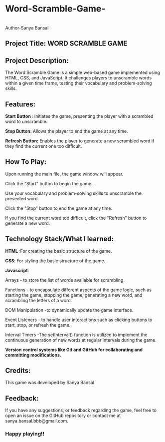# Word-Scramble-Game-
<br>
Author-Sanya Bansal
<br>
<h2>Project Title:<b> WORD SCRAMBLE GAME</b></h2>
  <h2>Project Description:</h2> 
  <p>The Word Scramble Game is a simple web-based game implemented using HTML, CSS, and JavaScript. It challenges players to unscramble words within a given time frame, testing their vocabulary and problem-solving skills.
</p>
  
  <h2>Features:</h2>
  <p>     <b>Start Button </b>: Initiates the game, presenting the player with a scrambled word to unscramble.
  <p>      <b>Stop Button:</b> Allows the player to end the game at any time.</p>
  <p>      <b>Refresh Button:</b> Enables the player to generate a new scrambled word if they find the current one too difficult. </p>

  <h2>How To Play:</h2>
  <p>        Upon running the main file, the game window will appear.</p>
  <p>        Click the "Start" button to begin the game.</p>
  <p>        Use your vocabulary and problem-solving skills to unscramble the presented word.</p>    
  <p>        Click the "Stop" button to end the game at any time.</p>
  <p>        If you find the current word too difficult, click the "Refresh" button to generate a new word.</p>

  <h2>Technology Stack/What I learned:</h2>
  <p>      <b>HTML </b>:For creating the basic structure of the game.</p>
  <p>      <b> CSS</b>: For styling the basic structure of the game.</p>
  <p>      <b> Javascript</b>: </p>
            <p>Arrays - to store the list of words available for scrambling.</p>
            <p>Functions - to encapsulate different aspects of the game logic, such as starting the game, stopping the game, generating a new word, and scrambling the letters of a word.</p>     
            <p>DOM Manipulation -to dynamically update the game interface.</p>  
            <p>Event Listeners - to handle user interactions such as clicking buttons to start, stop, or refresh the game.</p>  
            <p>Interval Timers -The setInterval() function is utilized to implement the continuous generation of new words at regular intervals during the game.</p>  
            
  <p>      <b> Version control systems like Git and GitHub for collaborating and committing modifications.</b></p>

  <h2>Credits:</h2>
           <p> This game was developed by Sanya Bansal </p> 

  <h2>Feedback:</h2>
          <p>If you have any suggestions, or feedback regarding the game, feel free to open an issue on the GitHub repository or contact me at sanya.bansal.bbb@gmail.com.</p>

  <h3>Happy playing!!</h3>

  



